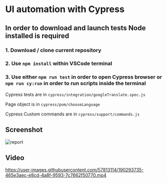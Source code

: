 # UI automation with Cypress
## In order to download and launch tests Node installed is required 
### 1. Download / clone current repository
### 2. Use `npm install` within VSCode terminal
### 3. Use either `npm run test` in order to open Cypress browser or `npm run cy:run` in order to run scripts inside the terminal

Cypress tests are in `cypress/integration/googleTranslate.spec.js`

Page object is in `cypress/pom/chooseLanguage`

Cypress Custom commands are in `cypress/support/commands.js`

## Screenshot 
![report](https://i.ibb.co/yy8Z8HW/Screen-Shot-2022-09-14-at-9-38-18-PM.png)

## Video


https://user-images.githubusercontent.com/57813114/190293735-465e3aec-e8cd-4a8f-9593-7c7662f50770.mp4

